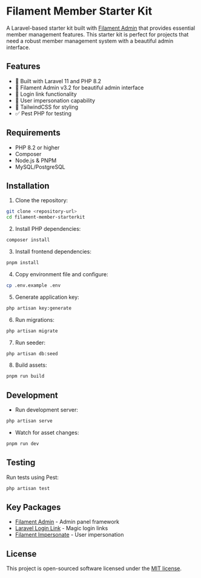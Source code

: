 # Filament Member Starter Kit

A Laravel-based starter kit built with [Filament Admin](https://filamentphp.com/) that provides essential member management features. This starter kit is perfect for projects that need a robust member management system with a beautiful admin interface.

## Features

- 🚀 Built with Laravel 11 and PHP 8.2
- 💼 Filament Admin v3.2 for beautiful admin interface
- 🔐 Login link functionality
- 👥 User impersonation capability
- 🎨 TailwindCSS for styling
- ✅ Pest PHP for testing

## Requirements

- PHP 8.2 or higher
- Composer
- Node.js & PNPM
- MySQL/PostgreSQL

## Installation

1. Clone the repository:
```bash
git clone <repository-url>
cd filament-member-starterkit
```

2. Install PHP dependencies:
```bash
composer install
```

3. Install frontend dependencies:
```bash
pnpm install
```

4. Copy environment file and configure:
```bash
cp .env.example .env
```

5. Generate application key:
```bash
php artisan key:generate
```

6. Run migrations:
```bash
php artisan migrate
```

7. Run seeder:
```bash
php artisan db:seed
```

8. Build assets:
```bash
pnpm run build
```

## Development

- Run development server:
```bash
php artisan serve
```

- Watch for asset changes:
```bash
pnpm run dev
```

## Testing

Run tests using Pest:
```bash
php artisan test
```

## Key Packages

- [Filament Admin](https://filamentphp.com/) - Admin panel framework
- [Laravel Login Link](https://github.com/spatie/laravel-login-link) - Magic login links
- [Filament Impersonate](https://github.com/stechstudio/filament-impersonate) - User impersonation

## License

This project is open-sourced software licensed under the [MIT license](LICENSE).
